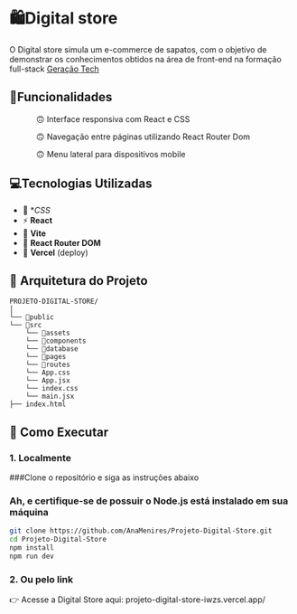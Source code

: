 # 🛍️Digital store

<p>O Digital store simula um e-commerce de sapatos, com o objetivo de demonstrar os conhecimentos obtidos na área de front-end na formação full-stack <a href=https://geracaotech.iel-ce.org.br/>Geração Tech</a></p>

## 🚀Funcionalidades
<ol>
  <ul>🙃 Interface responsiva com React e CSS</ul>
  <ul>🙃 Navegação entre páginas utilizando React Router Dom</ul>
  <ul>🙃 Menu lateral para dispositivos mobile</ul>
</ol>

## 💻Tecnologias Utilizadas

- 🌚​ **CSS*
- ⚡ **React**
- 🚀 **Vite** 
- 🐘 **React Router DOM**
- 🔐 **Vercel** (deploy)


## 🧱 Arquitetura do Projeto

```
PROJETO-DIGITAL-STORE/
│
└── 📁public
└── 📁src
    └── 📁assets
    └── 📁components
    └── 📁database
    └── 📁pages
    └── 📁routes
    └── App.css
    └── App.jsx
    └── index.css
    └── main.jsx
├── index.html

```

## 📑 Como Executar 

### 1. Localmente
###Clone o repositório e siga as instruções abaixo
<h3>Ah, e certifique-se de possuir o Node.js está instalado em sua máquina</h3>

```bash
git clone https://github.com/AnaMenires/Projeto-Digital-Store.git
cd Projeto-Digital-Store
npm install
npm run dev
```

### 2. Ou pelo link
👉 Acesse a Digital Store aqui: projeto-digital-store-iwzs.vercel.app/




